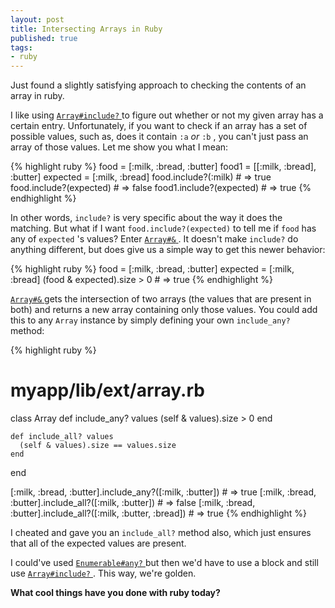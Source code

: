 ```yaml
---
layout: post
title: Intersecting Arrays in Ruby
published: true
tags:
- ruby
---
```

Just found a slightly satisfying approach to checking the contents of an array in ruby.

I like using [ `Array#include?` ](http://ruby-doc.org/core/classes/Array.html#M002203 "Array#include?") to figure out whether or not my given array has a certain entry. Unfortunately, if you want to check if an array has a set of possible values, such as, does it contain `:a` _or_ `:b` , you can't just pass an array of those values. Let me show you what I mean:

{% highlight ruby %}
  food = [:milk, :bread, :butter]
  food1 = [[:milk, :bread], :butter]
  expected = [:milk, :bread]
  food.include?(:milk) # => true
  food.include?(expected) # => false
  food1.include?(expected) # => true
{% endhighlight %}

In other words, `include?` is very specific about the way it does the matching. But what if I want `food.include?(expected)` to tell me if `food` has any of `expected` 's values? Enter [ `Array#&` ](http://ruby-doc.org/core/classes/Array.html#M002212 "Array#&"). It doesn't make `include?` do anything different, but does give us a simple way to get this newer behavior:

{% highlight ruby %}
  food = [:milk, :bread, :butter]
  expected = [:milk, :bread]
  (food & expected).size > 0 # => true
{% endhighlight %}

[ `Array#&` ](http://ruby-doc.org/core/classes/Array.html#M002212 "Array#&") gets the intersection of two arrays (the values that are present in both) and returns a new array containing only those values. You could add this to any `Array` instance by simply defining your own `include_any?` method:

{% highlight ruby %}
  # myapp/lib/ext/array.rb

  class Array
    def include_any? values
      (self & values).size > 0
    end

    def include_all? values
      (self & values).size == values.size
    end
  end

  [:milk, :bread, :butter].include_any?([:milk, :butter]) # => true
  [:milk, :bread, :butter].include_all?([:milk, :butter]) # => false
  [:milk, :bread, :butter].include_all?([:milk, :butter, :bread]) # => true
{% endhighlight %}

I cheated and gave you an `include_all?` method also, which just ensures that all of the expected values are present.

I could've used [ `Enumerable#any?` ](http://ruby-doc.org/core/classes/Enumerable.html#M003132 "Enumerable#any?") but then we'd have to use a block and still use [ `Array#include?` ](http://ruby-doc.org/core/classes/Array.html#M002203 "Array#include?"). This way, we're golden.

**What cool things have you done with ruby today?**

